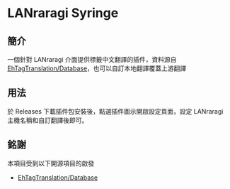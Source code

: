 # LANraragi Syringe
## 簡介
一個針對 LANraragi 介面提供標籤中文翻譯的插件，資料源自 [EhTagTranslation/Database](https://github.com/EhTagTranslation/Database)，也可以自訂本地翻譯覆蓋上游翻譯
## 用法
於 Releases 下載插件包安裝後，點選插件圖示開啟設定頁面，設定 LANraragi 主機名稱和自訂翻譯後即可。
## 銘謝
本項目受到以下開源項目的啟發
- [EhTagTranslation/Database](https://github.com/EhTagTranslation/Database)
